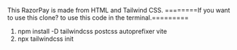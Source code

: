 This RazorPay is made from HTML and Tailwind CSS.
========If you want to use this clone? to use this code in the terminal.=========
1) npm install -D tailwindcss postcss autoprefixer vite
2) npx tailwindcss init
